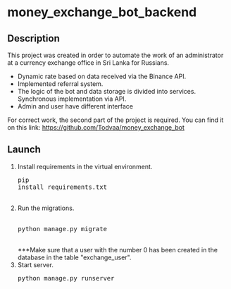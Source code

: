 # money_exchange_bot_backend
## Description
This project was created in order to automate the work of an administrator at a currency exchange office in Sri Lanka for Russians.
- Dynamic rate based on data received via the Binance API.
- Implemented referral system.
- The logic of the bot and data storage is divided into services. Synchronous implementation via API. 
- Admin and user have different interface

For correct work, the second part of the project is required. You can find it on this link:
https://github.com/Todvaa/money_exchange_bot

## Launch  
1. Install requirements in the virtual environment.
<br><pre>pip install requirements.txt</pre><br>
2. Run the migrations.  
<br><pre>python manage.py migrate</pre><br> 
***Make sure that a user with the number 0 has been created in the database in the table "exchange_user".
3. Start server.
<br><pre>python manage.py runserver</pre><br>
